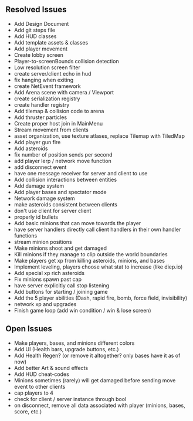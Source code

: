 ## Resolved Issues ##
- Add Design Document
- Add git steps file
- Add HUD classes
- Add template assets & classes
- Add player movement
- Create lobby screen
- Player-to-screenBounds collision detection
- Low resolution screen filter
- create server/client echo in hud
- fix hanging when exiting
- create NetEvent framework
- Add Arena scene with camera / Viewport
- create serialization registry
- create handler registry
- Add tilemap & collision code to arena
- Add thruster particles
- Create proper host join in MainMenu
- Stream movement from clients
- asset organization, use texture atlases, replace Tilemap with TiledMap
- Add player gun fire
- Add asteroids
- fix number of position sends per second
- add player lerp / network move function
- add disconnect event
- have one message receiver for server and client to use
- Add collision interactions between entities
- Add damage system
- Add player bases and spectator mode
- Network damage system
- make asteroids consistent between clients
- don't use client for server client
- properly id bullets
- Add basic minions that can move towards the player
- have server handlers directly call client handlers in their own handler functions
- stream minion positions
- Make minions shoot and get damaged
- Kill minions if they manage to clip outside the world boundaries
- Make players get xp from killing asteroids, minions, and bases
- Implement leveling, players choose what stat to increase (like diep.io)
- Add special xp rich asteroids
- Fix minions spawn past cap
- have server explicitly call stop listening
- Add buttons for starting / joining game
- Add the 5 player abilities (Dash, rapid fire, bomb, force field, invisibility)
- network xp and upgrades
- Finish game loop (add win condition / win & lose screen)

## Open Issues ##
- Make players, bases, and minions different colors
- Add UI (Health bars, upgrade buttons, etc.)
- Add Health Regen? (or remove it altogether? only bases have it as of now)
- Add better Art & sound effects
- Add HUD cheat-codes
- Minions sometimes (rarely) will get damaged before sending move event to other clients
- cap players to 4
- check for client / server instance through bool 
- on disconnect, remove all data associated with player (minions, bases, score, etc.)

